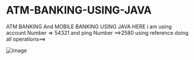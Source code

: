 # ATM-BANKING-USING-JAVA
ATM BANKING And MOBILE BANKING USING JAVA
HERE i am using account Number => 54321
           and      ping Number ==>2580
            using reference doing all operations==>
            
![image](https://user-images.githubusercontent.com/75732731/182769873-0abb9a1d-e43b-4df0-89c2-2b359b11ca91.png)
